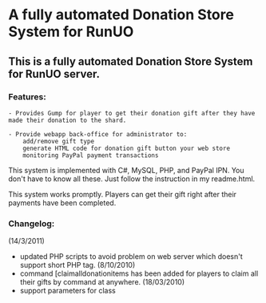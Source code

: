 # A fully automated Donation Store System for RunUO

## This is a fully automated Donation Store System for RunUO server.
### Features:

    - Provides Gump for player to get their donation gift after they have made their donation to the shard.

    - Provide webapp back-office for administrator to:
        add/remove gift type
        generate HTML code for donation gift button your web store
        monitoring PayPal payment transactions

This system is implemented with C#, MySQL, PHP, and PayPal IPN. You don't have to know all these. Just follow the instruction in my readme.html.

This system works promptly. Players can get their gift right after their payments have been completed.


### Changelog:

(14/3/2011)
- updated PHP scripts to avoid problem on web server which doesn't support short PHP tag.
(8/10/2010)
- command [claimalldonationitems has been added for players to claim all their gifts by command at anywhere.
(18/03/2010)
- support parameters for class
